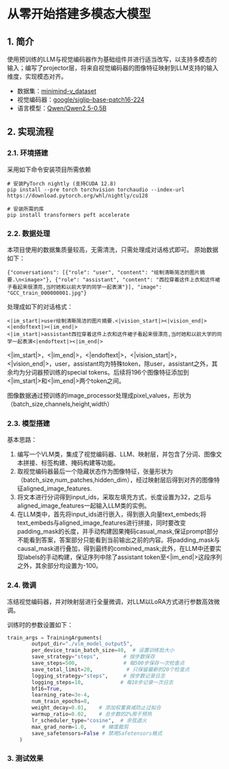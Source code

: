# 从零开始搭建多模态大模型
## 1. 简介
使用预训练的LLM与视觉编码器作为基础组件并进行适当改写，以支持多模态的输入；编写了projector层，将来自视觉编码器的图像特征映射到LLM支持的输入维度，实现模态对齐。
- 数据集：[minimind-v_dataset](https://www.modelscope.cn/datasets/gongjy/minimind-v_dataset/files"点击跳转")
- 视觉编码器：[google/siglip-base-patch16-224](https://hf-mirror.com/google/siglip-base-patch16-224"点击跳转")
- 语言模型：[Qwen/Qwen2.5-0.5B](https://hf-mirror.com/Qwen/Qwen2.5-0.5B"点击跳转")
## 2. 实现流程
### 2.1. 环境搭建
采用如下命令安装项目所需依赖
```
# 安装PyTorch nightly (支持CUDA 12.8)
pip install --pre torch torchvision torchaudio --index-url https://download.pytorch.org/whl/nightly/cu128

# 安装所需的库
pip install transformers peft accelerate
```
### 2.2. 数据处理
本项目使用的数据集质量较高，无需清洗，只需处理成对话格式即可。
原始数据如下：
```
{"conversations": [{"role": "user", "content": "绘制清晰简洁的图片摘要.\n<image>"}, {"role": "assistant", "content": "西拉穿着这件上衣和这件裙子看起来很漂亮,当时她和以前大学的同学一起表演"}], "image": "GCC_train_000000001.jpg"}
```
处理成如下的对话格式：
```
<|im_start|>user绘制清晰简洁的图片摘要.<|vision_start|><|vision_end|><|endoftext|><|im_end|>
<|im_start|>assistant西拉穿着这件上衣和这件裙子看起来很漂亮,当时她和以前大学的同学一起表演<|endoftext|><|im_end|>
```
<|im_start|>，<|im_end|>，<|endoftext|>，<|vision_start|>，<|vision_end|>，user，assistant均为特殊token，除user，assistant之外，其余均为分词器预训练的special tokens。后续将196个图像特征添加到<|im_start|>和<|im_end|>两个token之间。

图像数据通过预训练的image_processor处理成pixel_values，形状为（batch_size,channels,height,width）
### 2.3. 模型搭建
基本思路：

1. 编写一个VLM类，集成了视觉编码器、LLM、映射层，并包含了分词、图像文本拼接、标签构建、掩码构建等功能。
2. 取视觉编码器最后一个隐藏状态作为图像特征，张量形状为（batch_size,num_patches,hidden_dim），经过映射层后得到对齐的图像特征aligned_image_features.
3. 将文本进行分词得到input_ids，采取左填充方式，长度设置为32，之后与aligned_image_features一起输入LLM类的实例。
4. 在LLM类中，首先将input_ids进行嵌入，得到嵌入向量text_embeds;将text_embeds与aligned_image_features进行拼接，同时要改变padding_mask的长度，并手动构建因果掩码casual_mask,保证prompt部分不能看到答案，答案部分只能看到当前输出之前的内容。将padding_mask与causal_mask进行叠加，得到最终的combined_mask;此外，在LLM中还要实现labels的手动构建，保证序列中除了assistant token至<|im_end|>这段序列之外，其余部分均设置为-100。
### 2.4. 微调
冻结视觉编码器，并对映射层进行全量微调，对LLM以LoRA方式进行参数高效微调。

训练时的参数设置如下：
```python
train_args = TrainingArguments(
        output_dir="./vlm_model_output5",
        per_device_train_batch_size=40,  # 设置训练批大小
        save_strategy="steps",        # 按步数保存
        save_steps=500,               # 每500步保存一次检查点
        save_total_limit=20,           # 只保留最新的20个检查点
        logging_strategy="steps",     # 按步数记录日志
        logging_steps=10,            # 每10步记录一次日志
        bf16=True, 
        learning_rate=3e-4,  
        num_train_epochs=8,
        weight_decay=0.01,    # 添加权重衰减防止过拟合
        warmup_ratio=0.02,    # 总步数的2%用于预热
        lr_scheduler_type="cosine",  # 余弦退火
        max_grad_norm=1.0,     # 梯度裁剪
        save_safetensors=False # 禁用Safetensors格式
    )
```
### 3. 测试效果

